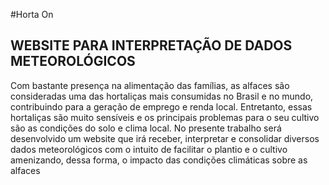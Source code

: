 #Horta On

## WEBSITE PARA INTERPRETAÇÃO DE DADOS METEOROLÓGICOS
 
Com bastante presença na alimentação das famílias, as alfaces são consideradas
uma das hortaliças mais consumidas no Brasil e no mundo, contribuindo para a
geração de emprego e renda local. Entretanto, essas hortaliças são muito sensíveis
e os principais problemas para o seu cultivo são as condições do solo e clima local.
No presente trabalho será desenvolvido um website que irá receber, interpretar e
consolidar diversos dados meteorológicos com o intuito de facilitar o plantio e o
cultivo amenizando, dessa forma, o impacto das condições climáticas sobre as
alfaces
